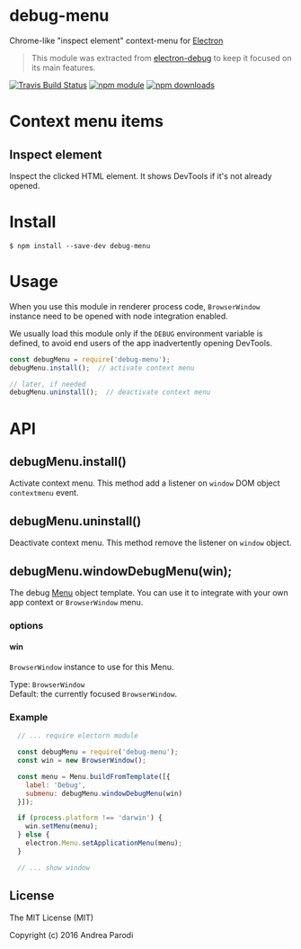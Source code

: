 # debug-menu

Chrome-like "inspect element" context-menu for [Electron](http://electron.atom.io)

> This module was extracted from [electron-debug](https://github.com/sindresorhus/electron-debug) to keep it focused on its main features.

[![Travis Build Status](https://img.shields.io/travis/parro-it/debug-menu.svg)](http://travis-ci.org/parro-it/debug-menu)
[![npm module](https://img.shields.io/npm/v/debug-menu.svg)](https://npmjs.org/package/debug-menu)
[![npm downloads](https://img.shields.io/npm/dt/debug-menu.svg)](https://npmjs.org/package/debug-menu)

# Context menu items

## Inspect element

Inspect the clicked HTML element.
It shows DevTools if it's not already opened.


# Install

```
$ npm install --save-dev debug-menu
```

# Usage

When you use this module in renderer process code,
`BrowserWindow` instance need to be opened with node integration enabled.

We usually load this module only if the `DEBUG` environment variable is defined, to avoid end users of the app inadvertently opening DevTools.

```js
const debugMenu = require('debug-menu');
debugMenu.install();  // activate context menu

// later, if needed
debugMenu.uninstall();  // deactivate context menu
```

# API

## debugMenu.install()

Activate context menu. This method add a listener on `window` DOM object `contextmenu` event.

## debugMenu.uninstall()

Deactivate context menu. This method remove the listener on `window` object.

## debugMenu.windowDebugMenu(win);

The debug [Menu](http://electron.atom.io/docs/latest/api/menu/) object template. You can use it to integrate with your own app context or `BrowserWindow` menu.

### options

#### win

`BrowserWindow` instance to use for this Menu.

Type: `BrowserWindow`<br>
Default: the currently focused `BrowserWindow`.

### Example

```js
  // ... require electorn module

  const debugMenu = require('debug-menu');
  const win = new BrowserWindow();

  const menu = Menu.buildFromTemplate([{
    label: 'Debug',
    submenu: debugMenu.windowDebugMenu(win)
  }]);

  if (process.platform !== 'darwin') {
    win.setMenu(menu);
  } else {
    electron.Menu.setApplicationMenu(menu);
  }

  // ... show window
```

## License

The MIT License (MIT)

Copyright (c) 2016 Andrea Parodi



